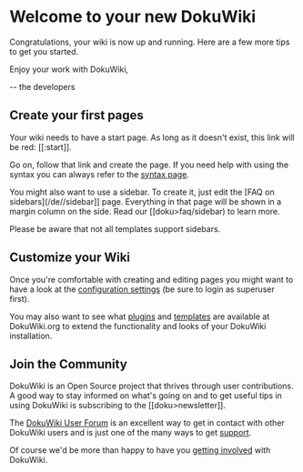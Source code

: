 # Welcome to your new DokuWiki

Congratulations, your wiki is now up and running. Here are a few more tips to get you started.

Enjoy your work with DokuWiki,


-- the developers

## Create your first pages

Your wiki needs to have a start page. As long as it doesn't exist, this link will be red: [[:start]].

Go on, follow that link and create the page. If you need help with using the syntax you can always refer to the [syntax page](/de/wiki/syntax).

You might also want to use a sidebar. To create it, just edit the [FAQ on sidebars](/de//sidebar]] page. Everything in that page will be shown in a margin column on the side. Read our [[doku>faq/sidebar) to learn more.

Please be aware that not all templates support sidebars.

## Customize your Wiki

Once you're comfortable with creating and editing pages you might want to have a look at the [configuration settings](/de/this>doku.php) (be sure to login as superuser first).

You may also want to see what [plugins](/de/doku>plugins) and [templates](/de/doku>templates) are available at DokuWiki.org to extend the functionality and looks of your DokuWiki installation.

## Join the Community

DokuWiki is an Open Source project that thrives through user contributions. A good way to stay informed on what's going on and to get useful tips in using DokuWiki is subscribing to the [[doku>newsletter]].

The [DokuWiki User Forum](http://forum.dokuwiki.org) is an excellent way to get in contact with other DokuWiki users and is just one of the many ways to get [support](/de/doku>faq/support).

Of course we'd be more than happy to have you [getting involved](/de/doku>teams/getting_involved) with DokuWiki.
